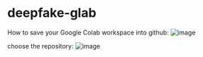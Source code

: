 # deepfake-glab

How to save your Google Colab workspace into github:
![image](https://github.com/user-attachments/assets/f30fb518-8655-479f-923f-aa2c7dd56fa2)

choose the repository:
![image](https://github.com/user-attachments/assets/d358f869-f163-4862-8184-5a5e9633a9c3)
